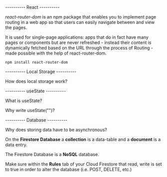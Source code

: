 ---------- React ----------

_react-router-dom_ is an npm package that enables you to implement page routing in a web app so that users can easily navigate between and view the pages.

It is used for single-page applications: apps that do in fact have many pages or components but are never refreshed - instead their content is dynamically fetched based on the URL through the process of Routing - made possible with the help of react-router-dom.

<code>npm install react-router-dom</code>

---------- Local Storage ----------

How does local storage work?

---------- useState ----------

What is useState?

Why write useState("")?

---------- Database ----------

Why does storing data have to be asynchronous?

On the **Firestore Database** a **collection** is a data-table and a **document** is a data entry.

The Firestore Database is a **NoSQL** database.

Make sure within the **Rules** tab of your Cloud Firestore that read, write is set to true in order to alter the database (i.e. POST, DELETE, etc.)
